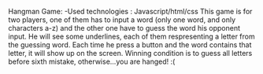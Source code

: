 Hangman Game:
-Used technologies : Javascript/html/css
This game is for two players, one of them has to input a word (only one word, and only characters a-z) and the other one have to guess the word his opponent input.
He will see some underlines, each of them respresenting a letter from the guessing word. Each time he press a button and the word contains that letter, it will show up on the screen. Winning condition is to guess all letters before sixth mistake, otherwise...you are hanged! :(
